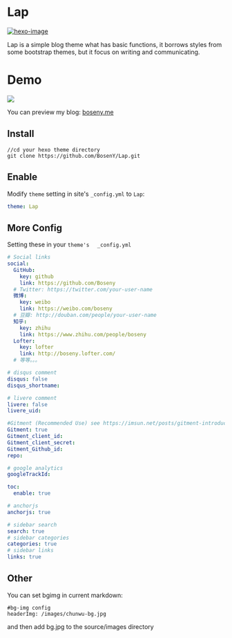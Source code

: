 # Lap


[![hexo-image]][hexo-url]

Lap is a simple blog theme what has basic functions, it borrows styles from some bootstrap themes, but it focus on writing and communicating.


# Demo

![](http://owgraa3f3.bkt.clouddn.com/18-3-29/29530499.jpg)

You can preview my blog: [boseny.me]

## Install

```
//cd your hexo theme directory
git clone https://github.com/BosenY/Lap.git
```

## Enable

Modify `theme` setting in site's `_config.yml` to `Lap`:

```yaml
theme: Lap
```
## More Config

Setting these in your `theme's `   ` _config.yml`
```yaml
# Social links
social:
  GitHub:
    key: github
    link: https://github.com/Boseny
  # Twitter: https://twitter.com/your-user-name
  微博:
    key: weibo
    link: https://weibo.com/boseny
  # 豆瓣: http://douban.com/people/your-user-name
  知乎:
    key: zhihu
    link: https://www.zhihu.com/people/boseny
  Lofter:
    key: lofter
    link: http://boseny.lofter.com/
  # 等等。。。

# disqus comment
disqus: false
disqus_shortname:

# livere comment
livere: false
livere_uid:

#Gitment (Recommended Use) see https://imsun.net/posts/gitment-introduction/
Gitment: true
Gitment_client_id:
Gitment_client_secret:
Gitment_Github_id:
repo:

# google analytics
googleTrackId:

toc:
  enable: true

# anchorjs
anchorjs: true

# sidebar search
search: true
# sidebar categories
categories: true
# sidebar links
links: true
```

## Other

You can set bgimg in current markdown:

```
#bg-img config
headerImg: /images/chunwu-bg.jpg

```
and then add bg.jpg to the  source/images directory






[boseny.me]: https://boseny.me
[hexo-url]: http://hexo.io
[hexo-image]: https://img.shields.io/badge/hexo-%3E%3D%203.0-blue.svg
